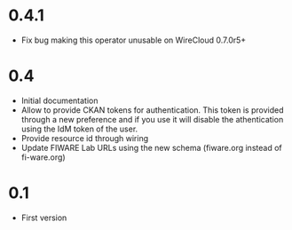 0.4.1
=====

* Fix bug making this operator unusable on WireCloud 0.7.0r5+

0.4
===

* Initial documentation
* Allow to provide CKAN tokens for authentication. This token is provided
  through a new preference and if you use it will disable the athentication
  using the IdM token of the user.
* Provide resource id through wiring
* Update FIWARE Lab URLs using the new schema (fiware.org instead of
  fi-ware.org)

0.1
===

* First version
